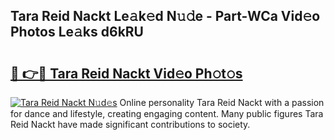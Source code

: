 ## Tara Reid Nackt Le𝚊k𝚎d N𝚞𝚍e - Part-WCa Vid𝚎o Photos Le𝚊ks d6kRU

# <h2><a href="http://fb2pug0.evod.top/?m=Tara+Reid+Nackt">🔗 👉🔴 Tara Reid Nackt Vid𝚎o Ph𝚘t𝚘s</a></h2>

[![Tara Reid Nackt N𝚞d𝚎s](https://i.imgur.com/8V9OHl7.gif)](http://fb2pug0.evod.top/?m=Tara+Reid+Nackt)
Online personality Tara Reid Nackt with a passion for dance and lifestyle, creating engaging content. Many public figures Tara Reid Nackt have made significant contributions to society. 
